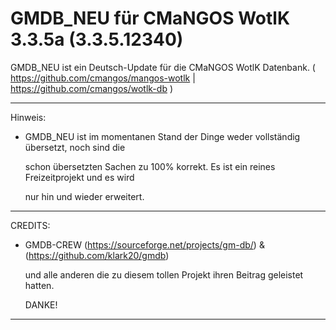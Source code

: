 GMDB_NEU für CMaNGOS WotlK 3.3.5a (3.3.5.12340)
===============================================

GMDB_NEU ist ein Deutsch-Update für die CMaNGOS WotlK Datenbank.
( https://github.com/cmangos/mangos-wotlk | https://github.com/cmangos/wotlk-db )

------------------------------------------------------------

Hinweis:

- GMDB_NEU ist im momentanen Stand der Dinge weder vollständig übersetzt, noch sind die

  schon übersetzten Sachen zu 100% korrekt. Es ist ein reines Freizeitprojekt und es wird

  nur hin und wieder erweitert.

------------------------------------------------------------

CREDITS:

- GMDB-CREW (https://sourceforge.net/projects/gm-db/) & (https://github.com/klark20/gmdb)

  und alle anderen die zu diesem tollen Projekt ihren Beitrag geleistet hatten.

  DANKE!

------------------------------------------------------------
